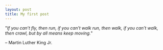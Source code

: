 ```yaml
---
layout: post
title: My first post
---
```


"*If you can’t fly, then run, if you can’t walk run, then walk, if you can’t walk, then crawl, but by all means keep moving.*"

– Martin Luther King Jr.
